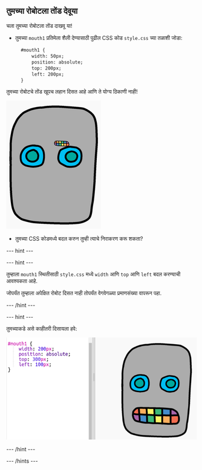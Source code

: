 ## तुमच्या रोबोटला तोंड देवूया

चला तुमच्या रोबोटला तोंड दाखवू या!

- तुमच्या `mouth1` प्रतिमेला शैली देण्यासाठी पुढील CSS कोड `style.css` च्या तळाशी जोडा:
    
        #mouth1 {
            width: 50px;
            position: absolute;
            top: 200px;
            left: 200px;
        }
        

तुमच्या रोबोटचे तोंड खूपच लहान दिसत आहे आणि ते योग्य ठिकाणी नाही!

![screenshot](images/robot-mouth.png)

- तुमच्या CSS कोडमध्ये बदल करुन तुम्ही त्याचे निराकरण करू शकता?

--- hint ---

--- hint ---

तुम्हाला `mouth1` स्थितीसाठी `style.css` मध्ये `width` आणि `top` आणि `left` बदल करण्याची आवश्यकता आहे.

जोपर्यंत तुम्हाला अपेक्षित रोबोट दिसत नाही तोपर्यंत वेगवेगळ्या प्रमाणसंख्या वापरून पहा.

--- /hint ---

--- hint ---

तुमच्याकडे असे काहीतरी दिसायला हवे:

![screenshot](images/robot-mouth-code.png)

--- /hint ---

--- /hints ---